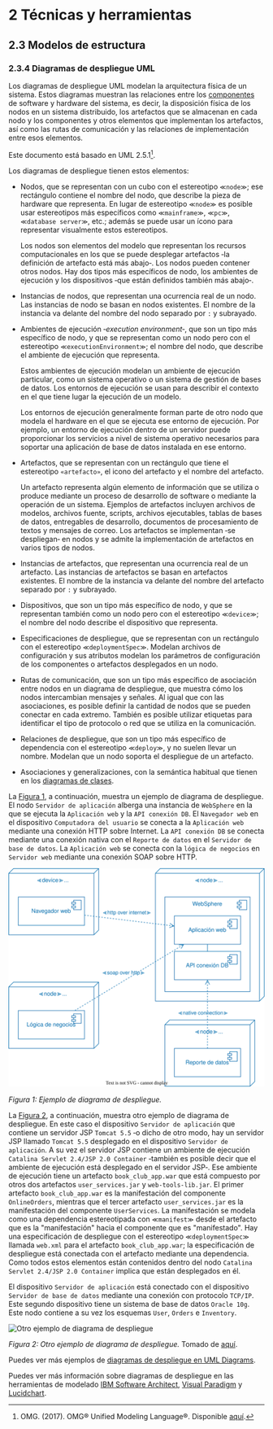 # 2 Técnicas y herramientas

## 2.3 Modelos de estructura

### 2.3.4 Diagramas de despliegue UML

Los diagramas de despliegue UML modelan la arquitectura física de un sistema.
Estos diagramas muestran las relaciones entre los
[componentes](/4_Conceptos/4_Componente.md) de software y hardware del sistema,
es decir, la disposición física de los nodos en un sistema distribuido, los
artefactos que se almacenan en cada nodo y los componentes y otros elementos que
implementan los artefactos, así como las rutas de comunicación y las relaciones
de implementación entre esos elementos.

Este documento está basado en UML 2.5.1[^1].

Los diagramas de despliegue tienen estos elementos:

* Nodos, que se representan con un cubo con el estereotipo `≪node≫`; ese
  rectángulo contiene el nombre del nodo, que describe la pieza de hardware que
  representa. En lugar de estereotipo `≪node≫` es posible usar estereotipos más
  específicos como `≪mainframe≫`, `≪pc≫`, `≪database server≫`, etc.; además se
  puede usar un ícono para representar visualmente estos estereotipos.

  Los nodos son elementos del modelo que representan los recursos
  computacionales en los que se puede desplegar artefactos ‑la definición de
  artefacto está más abajo‑. Los nodos pueden contener otros nodos. Hay dos
  tipos más específicos de nodo, los ambientes de ejecución y los dispositivos
  ‑que están definidos también más abajo‑.

* Instancias de nodos, que representan una ocurrencia real de un nodo. Las
  instancias de nodo se basan en nodos existentes. El nombre de la instancia va
  delante del nombre del nodo separado por `:` y subrayado.

* Ambientes de ejecución ‑*execution environment*‑, que son un tipo más
  específico de nodo, y que se representan como un nodo pero con el estereotipo
  `≪executionEnvironment≫`; el nombre del nodo, que describe el ambiente de
  ejecución que representa.

  Estos ambientes de ejecución modelan un ambiente de ejecución particular, como
  un sistema operativo o un sistema de gestión de bases de datos. Los entornos
  de ejecución se usan para describir el contexto en el que tiene lugar la
  ejecución de un modelo.

  Los entornos de ejecución generalmente forman parte de otro nodo que modela el
  hardware en el que se ejecuta ese entorno de ejecución. Por ejemplo, un
  entorno de ejecución dentro de un servidor puede proporcionar los servicios a
  nivel de sistema operativo necesarios para soportar una aplicación de base de
  datos instalada en ese entorno.

* Artefactos, que se representan con un rectángulo que tiene el estereotipo
  `«artefacto»`, el icono del artefacto y el nombre del artefacto.

  Un artefacto representa algún elemento de información que se utiliza o produce
  mediante un proceso de desarrollo de software o mediante la operación de un
  sistema. Ejemplos de artefactos incluyen archivos de modelos, archivos fuente,
  scripts, archivos ejecutables, tablas de bases de datos, entregables de
  desarrollo, documentos de procesamiento de textos y mensajes de correo. Los
  artefactos se implementan ‑se despliegan‑ en nodos y se admite la
  implementación de artefactos en varios tipos de nodos.

* Instancias de artefactos, que representan una ocurrencia real de un artefacto.
  Las instancias de artefactos se basan en artefactos existentes. El nombre de
  la instancia va delante del nombre del artefacto separado por `:` y subrayado.

* Dispositivos, que son un tipo más específico de nodo, y que se representan
  también como un nodo pero con el estereotipo `≪device≫`; el nombre del nodo
  describe el dispositivo que representa.

* Especificaciones de despliegue, que se representan con un rectángulo con el
  estereotipo `≪deploymentSpec≫`. Modelan archivos de configuración y sus
  atributos modelan los parámetros de configuración de los componentes o
  artefactos desplegados en un nodo.

* Rutas de comunicación, que son un tipo más específico de asociación entre
  nodos en un diagrama de despliegue, que muestra cómo los nodos intercambian
  mensajes y señales. Al igual que con las asociaciones, es posible definir la
  cantidad de nodos que se pueden conectar en cada extremo. También es posible
  utilizar etiquetas para identificar el tipo de protocolo o red que se utiliza
  en la comunicación.

* Relaciones de despliegue, que son un tipo más específico de dependencia con el
  estereotipo `≪deploy≫`, y no suelen llevar un nombre. Modelan que un nodo
  soporta el despliegue de un artefacto.

* Asociaciones y generalizaciones, con la semántica habitual que tienen en los
  [diagramas de clases](./2_03_01_Diagramas_de_clases_UML.md).

La [Figura 1](#figura-1), a continuación, muestra un ejemplo de diagrama de
despliegue. El nodo `Servidor de aplicación` alberga una instancia de
`WebSphere` en la que se ejecuta la `Aplicación web` y la `API conexión DB`. El
`Navegador web` en el dispositivo `Computadora del usuario` se conecta a la
`Aplicación web` mediante una conexión HTTP sobre Internet. La `API conexión DB`
se conecta mediante una conexión nativa con el `Reporte de datos` en el
`Servidor de base de datos`. La `Aplicación web` se conecta con la `lógica de
negocios` en `Servidor web` mediante una conexión SOAP sobre HTTP.

<span id="figura-1"/>

![Ejemplo de diagrama de despliegue](/diagrams/Deployment_Diagram_Example.svg)

*Figura 1: Ejemplo de diagrama de despliegue.*

La [Figura 2](#figura-2), a continuación, muestra otro ejemplo de diagrama de
despliegue. En este caso el dispositivo `Servidor de aplicación` que contiene un
servidor JSP `Tomcat 5.5` ‑o dicho de otro modo, hay un servidor JSP llamado
`Tomcat 5.5` desplegado en el dispositivo `Servidor de aplicación`. A su vez el
servidor JSP contiene un ambiente de ejecución
`Catalina Servlet 2.4/JSP 2.0 Container` ‑también es posible decir que el
ambiente de ejecución está desplegado en el servidor JSP‑. Ese ambiente de
ejecución tiene un artefacto `book_club_app.war` que está compuesto por otros
dos artefactos `user_services.jar` y `web-tools-lib.jar`. El primer artefacto
`book_club_app.war` es la manifestación del componente `OnlineOrders`, mientras
que el tercer artefacto
`user_services.jar` es la manifestación del componente `UserServices`. La
manifestación se modela como una dependencia estereotipada con
`≪manifest≫` desde el artefacto que es la "manifestación" hacia el componente
que es "manifestado". Hay una especificación de despliegue con el estereotipo
`≪deploymentSpec≫` llamada `web.xml` para el artefacto `book_club_app.war`; la
especificación de despliegue está conectada con el artefacto mediante una
dependencia. Como todos estos elementos están contenidos dentro del nodo
`Catalina Servlet 2.4/JSP 2.0 Container` implica que están desplegados en él.

El dispositivo `Servidor de aplicación` está conectado con el dispositivo
`Servidor de base de datos` mediante una conexión con protocolo `TCP/IP`. Este
segundo dispositivo tiene un sistema de base de datos `Oracle 10g`. Este nodo
contiene a su vez los esquemas `User`, `Orders` e `Inventory`.

<span id="figura-2"/>

![Otro ejemplo de diagrama de
despliegue](/diagrams/Deployment_Diagram_Another_Example.svg)

*Figura 2: Otro ejemplo de diagrama de despliegue.* Tomado de
[aquí](https://www.uml-diagrams.org/deployment-diagrams-overview.html).

Puedes ver más ejemplos de [diagramas de despliegue en UML
Diagrams](https://www.uml-diagrams.org/deployment-diagrams-overview.html).

Puedes ver más información sobre diagramas de despliegue en las herramientas de
modelado [IBM Software
Architect](https://www.ibm.com/docs/en/rational-soft-arch/9.7.0?topic=diagrams-creating-deployment),
[Visual
Paradigm](https://www.visual-paradigm.com/learning/handbooks/software-design-handbook/deployment-diagram.jsp)
y [Lucidchart](https://www.lucidchart.com/pages/uml-deployment-diagram).

[^1]: OMG. (2017). OMG® Unified Modeling Language®. Disponible
    [aquí](https://www.omg.org/spec/UML/2.5.1/PDF).
